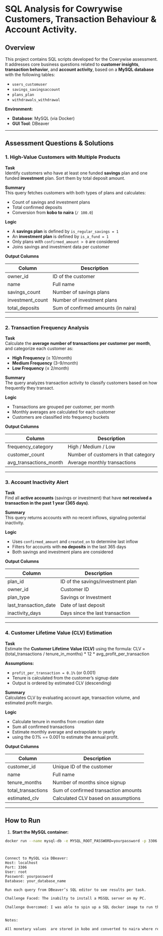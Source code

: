 ﻿

# SQL Analysis for Cowrywise Customers, Transaction Behaviour & Account Activity.

## Overview

This project contains SQL scripts developed for the Cowrywise assessment. It addresses core business questions related to **customer insights**, **transaction behavior**, and **account activity**, based on a **MySQL database** with the following tables:

- `users_customuser`
- `savings_savingsaccount`
- `plans_plan`
- `withdrawals_withdrawal`

**Environment:**

- **Database**: MySQL (via Docker)
- **GUI Tool**: DBeaver

---

## Assessment Questions & Solutions

### 1. High-Value Customers with Multiple Products

**Task**  
Identify customers who have at least one funded **savings** plan and one funded **investment** plan. Sort them by total deposit amount.

**Summary**  
This query fetches customers with both types of plans and calculates:
- Count of savings and investment plans
- Total confirmed deposits
- Conversion from **kobo to naira** (`/ 100.0`)

**Logic**  
- A **savings plan** is defined by `is_regular_savings = 1`  
- An **investment plan** is defined by `is_a_fund = 1`  
- Only plans with `confirmed_amount > 0` are considered  
- Joins savings and investment data per customer

**Output Columns**

| Column           | Description                            |
|------------------|----------------------------------------|
| owner_id         | ID of the customer                     |
| name             | Full name                              |
| savings_count    | Number of savings plans                |
| investment_count | Number of investment plans             |
| total_deposits   | Sum of confirmed amounts (in naira)    |

---

### 2. Transaction Frequency Analysis

**Task**  
Calculate the **average number of transactions per customer per month**, and categorize each customer as:

- **High Frequency** (≥ 10/month)  
- **Medium Frequency** (3–9/month)  
- **Low Frequency** (≤ 2/month)

**Summary**  
The query analyzes transaction activity to classify customers based on how frequently they transact.

**Logic**  
- Transactions are grouped per customer, per month  
- Monthly averages are calculated for each customer  
- Customers are classified into frequency buckets

**Output Columns**

| Column                | Description                              |
|------------------------|------------------------------------------|
| frequency_category     | High / Medium / Low                      |
| customer_count         | Number of customers in that category     |
| avg_transactions_month | Average monthly transactions             |

---

### 3. Account Inactivity Alert

**Task**  
Find all **active accounts** (savings or investment) that have **not received a transaction in the past 1 year (365 days)**.

**Summary**  
This query returns accounts with no recent inflows, signaling potential inactivity.

**Logic**  
- Uses `confirmed_amount` and `created_on` to determine last inflow  
- Filters for accounts with **no deposits** in the last 365 days  
- Both savings and investment plans are considered

**Output Columns**

| Column                 | Description                           |
|------------------------|---------------------------------------|
| plan_id                | ID of the savings/investment plan     |
| owner_id               | Customer ID                           |
| plan_type              | Savings or Investment                 |
| last_transaction_date  | Date of last deposit                  |
| inactivity_days        | Days since the last transaction       |

---

### 4. Customer Lifetime Value (CLV) Estimation

**Task**  
Estimate the **Customer Lifetime Value (CLV)** using the formula:
CLV = (total_transactions / tenure_in_months) * 12 * avg_profit_per_transaction

**Assumptions:**

- `profit_per_transaction = 0.1%` (or 0.001)  
- Tenure is calculated from the customer’s signup date  
- Output is ordered by estimated CLV (descending)

**Summary**  
Calculates CLV by evaluating account age, transaction volume, and estimated profit margin.

**Logic**  
- Calculate tenure in months from creation date  
- Sum all confirmed transactions  
- Estimate monthly average and extrapolate to yearly  
- using the 0.1% == 0.001 to estimate the annual profit.


**Output Columns**

| Column              | Description                            |
|----------------------|----------------------------------------|
| customer_id          | Unique ID of the customer              |
| name                 | Full name                              |
| tenure_months        | Number of months since signup          |
| total_transactions   | Sum of confirmed transaction amounts   |
| estimated_clv        | Calculated CLV based on assumptions    |

---

## How to Run

1. **Start the MySQL container:**

```bash
docker run --name mysql-db -e MYSQL_ROOT_PASSWORD=yourpassword -p 3306:3306 -d mysql



Connect to MySQL via DBeaver:
Host: localhost
Port: 3306
User: root
Password: yourpassword
Database: your_database_name

Run each query from DBeaver’s SQL editor to see results per task.

Challenge Faced: The inabilty to install a MSSQL server on my PC.

Challenge Overcomed: I was able to spin up a SQL docker image to run the server, where i connected it to a GUI tool using DBeaver.


Notes:

All monetary values  are stored in kobo and converted to naira where required.